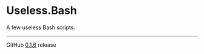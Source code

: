# Useless.Bash
A few useless Bash scripts.

---

GitHub [0.1.6](https://github.com/StanleyProjects/Useless.Bash/releases/tag/0.1.6) release
